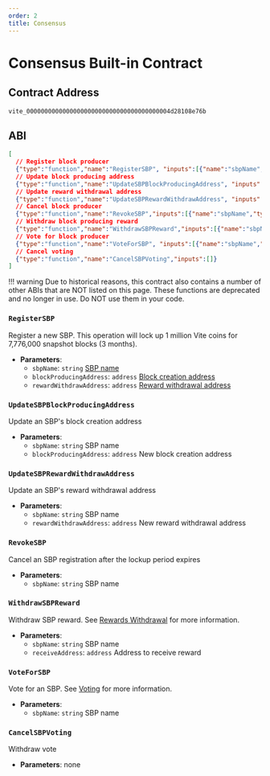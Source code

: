 ```yaml
---
order: 2
title: Consensus
---
```


# Consensus Built-in Contract
## Contract Address
`vite_0000000000000000000000000000000000000004d28108e76b`

## ABI
```json
[
  // Register block producer
  {"type":"function","name":"RegisterSBP", "inputs":[{"name":"sbpName","type":"string"},{"name":"blockProducingAddress","type":"address"},{"name":"rewardWithdrawAddress","type":"address"}]},
  // Update block producing address
  {"type":"function","name":"UpdateSBPBlockProducingAddress", "inputs":[{"name":"sbpName","type":"string"},{"name":"blockProducingAddress","type":"address"}]},
  // Update reward withdrawal address
  {"type":"function","name":"UpdateSBPRewardWithdrawAddress", "inputs":[{"name":"sbpName","type":"string"},{"name":"rewardWithdrawAddress","type":"address"}]},
  // Cancel block producer
  {"type":"function","name":"RevokeSBP","inputs":[{"name":"sbpName","type":"string"}]},
  // Withdraw block producing reward
  {"type":"function","name":"WithdrawSBPReward","inputs":[{"name":"sbpName","type":"string"},{"name":"receiveAddress","type":"address"}]},
  // Vote for block producer
  {"type":"function","name":"VoteForSBP", "inputs":[{"name":"sbpName","type":"string"}]},
  // Cancel voting
  {"type":"function","name":"CancelSBPVoting","inputs":[]}
]
```

!!! warning
    Due to historical reasons, this contract also contains a number of other ABIs that are NOT listed on this page. These functions are deprecated and no longer in use. Do NOT use them in your code.

### `RegisterSBP`

Register a new SBP. This operation will lock up 1 million Vite coins for 7,776,000 snapshot blocks (3 months). 

- **Parameters**: 
  * `sbpName`: `string` [SBP name](../../../vite-basics/consensus/snapshot-block-producer.md)
  * `blockProducingAddress`: `address` [Block creation address](../../../vite-basics/consensus/snapshot-block-producer.md)
  * `rewardWithdrawAddress`: `address` [Reward withdrawal address](../../../vite-basics/consensus/snapshot-block-producer.md)

### `UpdateSBPBlockProducingAddress`

Update an SBP's block creation address

- **Parameters**: 
  * `sbpName`: `string` SBP name
  * `blockProducingAddress`: `address` New block creation address
  
### `UpdateSBPRewardWithdrawAddress`

Update an SBP's reward withdrawal address

- **Parameters**: 
  * `sbpName`: `string` SBP name
  * `rewardWithdrawAddress`: `address` New reward withdrawal address

### `RevokeSBP`

Cancel an SBP registration after the lockup period expires

- **Parameters**: 
  * `sbpName`: `string` SBP name

### `WithdrawSBPReward`

Withdraw SBP reward. See [Rewards Withdrawal](../../../vite-basics/consensus/snapshot-block-producer.md#rewards-withdrawal) for more information.

- **Parameters**: 
  * `sbpName`: `string` SBP name
  * `receiveAddress`: `address` Address to receive reward

### `VoteForSBP`

Vote for an SBP. See [Voting](../../../vite-basics/consensus/voting.md) for more information.

- **Parameters**: 
  * `sbpName`: `string` SBP name

### `CancelSBPVoting`

Withdraw vote

- **Parameters**: none
